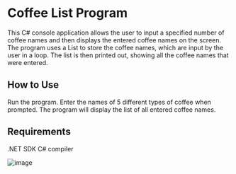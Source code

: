 # Coffee List Program

This C# console application allows the user to input a specified number of coffee names and then displays the entered coffee names on the screen. The program uses a List<string> to store the coffee names, which are input by the user in a loop. The list is then printed out, showing all the coffee names that were entered.

## How to Use
Run the program.
Enter the names of 5 different types of coffee when prompted.
The program will display the list of all entered coffee names.

## Requirements
.NET SDK
C# compiler

![image](https://github.com/user-attachments/assets/867ac0bb-b765-426f-a095-68ff581317d6)
